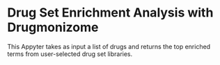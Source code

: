 # Drug Set Enrichment Analysis with Drugmonizome

This Appyter takes as input a list of drugs and returns the top enriched terms from user-selected drug set libraries.